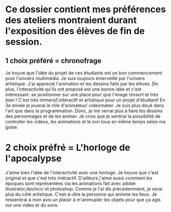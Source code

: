 # Ce dossier contient mes préférences des ateliers montraient durant l'exposition des élèves de fin de session.

## 1 choix préféré = chronofrage
Je trouve que l'idée du projet de ces étudiants est un bon commencement pour l'unviers multimédia. Je suis toujours émerveillé par l'univers artistique. J'ai apprecié l'animation et les dessins faits par les élèves. De plus, l'interactivité qu'ils ont proposé est une bonne idée et c'est intéressant. se positionner sur une place pour que l'image ressort et très bien ! C'est très immersif,intéractif et artistique pour un projet d'étudiant! En 3e année je jouerai le rôle d'animateur/ videomaker. Je suis plus doué dans l'art que dans la programmation. Donc, je me verrai plus à faire les dessins des personnages et de les animer. Je crois que je sentirai la possibilité de controller les videos, les animations et le son tous en même temps selon ma guise.

# 2 choix préfré = L'horloge de l'apocalypse
J'aime bien l'idée de l'intéractivité avec une horloge. Je trouve que c'est original et que c'est très intéractif. D'ailleurs j'aime aussi comment les époques sont représentées via les animations fait avec adobe illustrator,davincci et photoshop. Comme je l'ai dis précedemment, je serai plus du côté artistique. C'est-à-dire la personne qui aninme les lieux. Je ressentirai à mon avis un plaisir à m'animupler les objets pour que ça agis sur une video et du sons.




